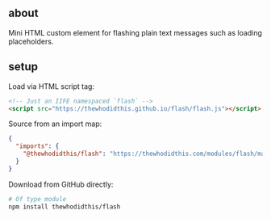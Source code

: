 ## about

Mini HTML custom element for flashing plain text messages such as loading placeholders.

## setup

Load via HTML script tag:

```html
<!-- Just an IIFE namespaced `flash` -->
<script src="https://thewhodidthis.github.io/flash/flash.js"></script>
```

Source from an import map:

```json
{
  "imports": {
    "@thewhodidthis/flash": "https://thewhodidthis.com/modules/flash/main.js"
  }
}
```

Download from GitHub directly:

```sh
# Of type module
npm install thewhodidthis/flash
```
